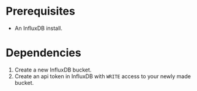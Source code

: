 # Prerequisites
* An InfluxDB install.

# Dependencies
1. Create a new InfluxDB bucket.
2. Create an api token in InfluxDB with `WRITE` access to your newly made bucket.